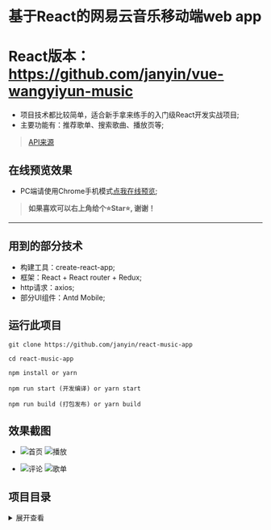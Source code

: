 # 基于React的网易云音乐移动端web app

# React版本：https://github.com/janyin/vue-wangyiyun-music

* 项目技术都比较简单，适合新手拿来练手的入门级React开发实战项目;
* 主要功能有：推荐歌单、搜索歌曲、播放页等;

>[API来源][2]

## 在线预览效果

* PC端请使用Chrome手机模式[点我在线预览][1];

 > <strong>如果喜欢可以右上角给个⭐Star⭐, 谢谢！</strong>
 ---

## 用到的部分技术

* 构建工具：create-react-app;
* 框架：React + React router + Redux;
* http请求：axios;
* 部分UI组件：Antd Mobile;

## 运行此项目
  
  ```git
  git clone https://github.com/janyin/react-music-app
  
  cd react-music-app
  
  npm install or yarn
  
  npm run start (开发编译) or yarn start

  npm run build (打包发布) or yarn build
  ```

## 效果截图

* ![首页](https://github.com/janyin/vue-wangyiyun-music/blob/master/screenshot/1.png)
![播放](https://github.com/janyin/vue-wangyiyun-music/blob/master/screenshot/2.png)

* ![评论](https://github.com/janyin/vue-wangyiyun-music/blob/master/screenshot/3.png)
![歌单](https://github.com/janyin/vue-wangyiyun-music/blob/master/screenshot/4.png)

## 项目目录

<details>
<summary>展开查看</summary>
<pre><code>

├─api               // api请求参数相关配置
├─assets            // 静态资源
├─components       
│  ├─home           // 主页
│  │  ├─footer      // 主页底部
│  │  └─remdlist    // 主页推荐歌单部分
│  ├─rank           // 排行榜页面
│  ├─search         // 搜索页面
│  │  └─trending    // 搜索热词组件
│  └─song           // 歌曲项组件
├─page              
│  ├─layout         // 布局设置页
│  ├─player         // 播放页面
│  │  └─comment     // 歌曲评论组件
│  └─playlist       // 歌单页
├─route             // 路由配置
├─store             // redux配置
└─utils             // 公用JS

</code></pre>

</details>

[1]: https://react-music-app.now.sh/#/
[2]: https://binaryify.github.io/NeteaseCloudMusicApi

